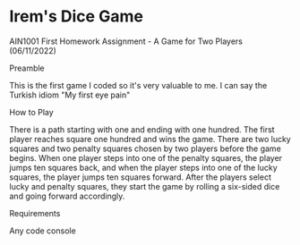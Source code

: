 # Irem's Dice Game
AIN1001 First Homework Assignment - A Game for Two Players (06/11/2022)

Preamble

This is the first game I coded so it's very valuable to me. I can say the Turkish idiom "My first eye pain"

How to Play

There is a path starting with one and ending with one hundred.
The first player reaches square one hundred and wins the game.
There are two lucky squares and two penalty squares chosen by two players before the game begins.
When one player steps into one of the penalty squares, the player jumps ten squares back, and when the player steps into one of the lucky squares, the player jumps ten squares forward.
After the players select lucky and penalty squares, they start the game by rolling a six-sided dice and going forward accordingly.

Requirements

Any code console
